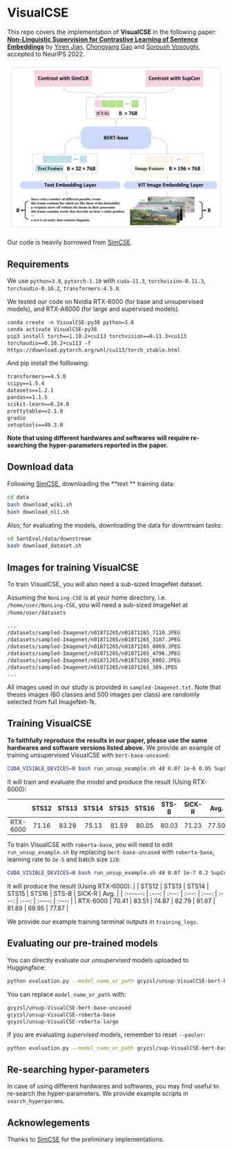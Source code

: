 # VisualCSE

This repo covers the implementation of **VisualCSE** in  the following paper:  **[Non-Linguistic Supervision for Contrastive Learning of Sentence Embeddings](https://openreview.net/forum?id=ObgXE0EMIqH)** by [Yiren Jian](https://cs.dartmouth.edu/~yirenjian/), [Chongyang Gao](https://gcyzsl.github.io/) and [Soroush Vosoughi](https://www.cs.dartmouth.edu/~soroush/), accepted to NeurIPS 2022.

<img src="overview.png" width="600">

Our code is  heavily borrowed from [SimCSE](https://github.com/princeton-nlp/SimCSE).

## Requirements

We use `python=3.8`, `pytorch-1.10` with `cuda-11.3`, `torchvision-0.11.3`, `torchaudio-0.10.2`, `transformers-4.5.0`.

We tested our code on Nvidia RTX-6000 (for base and unsupervised models), and RTX-A6000 (for large and supervised models).
```
conda create -n VisualCSE-py38 python=3.8
conda activate VisualCSE-py38
pip3 install torch==1.10.2+cu113 torchvision==0.11.3+cu113 torchaudio==0.10.2+cu113 -f https://download.pytorch.org/whl/cu113/torch_stable.html
```

And pip install the folllowing:
```
transformers==4.5.0
scipy==1.5.4
datasets==1.2.1
pandas==1.1.5
scikit-learn==0.24.0
prettytable==2.1.0
gradio
setuptools==49.3.0
```

**Note that using different hardwares and softwares will require re-searching the hyper-parameters reported in the paper.**

## Download data
Following [SimCSE](https://github.com/princeton-nlp/SimCSE), downloading the **text ** training data:
```bash
cd data
bash download_wiki.sh
bash download_nli.sh
```

Also, for evaluating the models, downloading the data for downtream tasks:
```bash
cd SentEval/data/downstream
bash download_dataset.sh
```

## Images for training VisualCSE
To train VisualCSE, you will also need a sub-sized ImageNet dataset.

Assuming the `NonLing-CSE` is at your home directory, i.e. `/home/user/NonLing-CSE`, you will need a sub-sized ImageNet at `/home/user/datasets`

```
...
/datasets/sampled-Imagenet/n01871265/n01871265_7110.JPEG
/datasets/sampled-Imagenet/n01871265/n01871265_3107.JPEG
/datasets/sampled-Imagenet/n01871265/n01871265_8069.JPEG
/datasets/sampled-Imagenet/n01871265/n01871265_4796.JPEG
/datasets/sampled-Imagenet/n01871265/n01871265_6902.JPEG
/datasets/sampled-Imagenet/n01871265/n01871265_389.JPEG
...
```

All images used in our study is provided in `sampled-Imagenet.txt`. Note that theses images (60 classes and 500 images per class) are randomly selected from full ImageNet-1k.

## Training VisualCSE
**To faithfully reproduce the results in our paper, please use the same hardwares and software versions listed above.** We provide an example of training unsupervised VisualCSE with `bert-base-uncased`:
```bash
CUDA_VISIBLE_DEVICES=0 bash run_unsup_example.sh 48 0.07 1e-6 0.05 SupCon 0.0
```

It will train and evaluate the model and produce the result (Using RTX-6000):

|          | STS12 | STS13 | STS14 | STS15 | STS16 | STS-B | SICK-R | Avg.  |
| :------: | :---: | :---: | :---: | :---: | :---: | :---: | :----: | :---: |
| RTX-6000 | 71.16 | 83.29 | 75.13 | 81.59 | 80.05 | 80.03 | 71.23  | 77.50 |

To train VisualCSE with `roberta-base`, you will need to edit `run_unsup_example.sh` by replacing `bert-base-uncased` with `roberta-base`, learning rate to `2e-5` and batch size `128`:
```bash
CUDA_VISIBLE_DEVICES=0 bash run_unsup_example.sh 48 0.07 1e-7 0.2 SupCon 0.0
```

It will produce the result  (Using RTX-6000):
|          | STS12 | STS13 | STS14 | STS15 | STS16 | STS-B | SICK-R | Avg.  |
| :------: | :---: | :---: | :---: | :---: | :---: | :---: | :----: | :---: |
| RTX-6000 | 70.41 | 83.51 | 74.87 | 82.79 | 81.67 | 81.89 | 69.95  | 77.87 |

We provide our example training terminal outputs in `training_logs`.

## Evaluating our pre-trained models
You can directly evaluate our *unsupervised* models uploaded to Huggingface:
```bash
python evaluation.py --model_name_or_path gcyzsl/unsup-VisualCSE-bert-base-uncased --pooler cls_before_pooler --task_set sts --mode test
```

You can replace `model_name_or_path` with:
```
gcyzsl/unsup-VisualCSE-bert-base-uncased
gcyzsl/unsup-VisualCSE-roberta-base
gcyzsl/unsup-VisualCSE-roberta-large
```

If you are evaluating *supervised* models, remember to reset `--pooler`:
```bash
python evaluation.py --model_name_or_path gcyzsl/sup-VisualCSE-bert-base-uncased --pooler cls --task_set sts --mode test
```

## Re-searching hyper-parameters
In case of using different hardwares and softwares, you may find useful to re-search the hyper-parameters. We provide example scripts in `search_hyperparams`.

## Acknowlegements
Thanks to [SimCSE](https://github.com/princeton-nlp/SimCSE) for the preliminary implementations.
